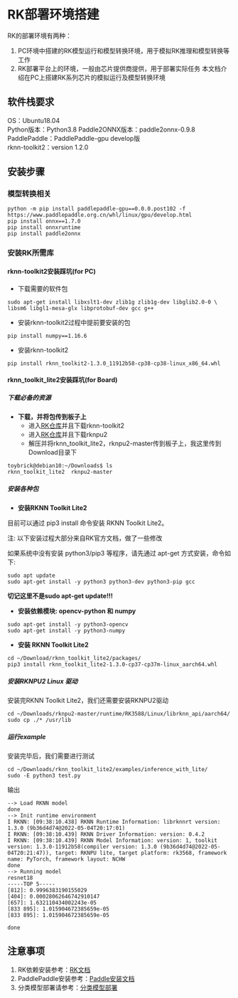# RK部署环境搭建
RK的部署环境有两种：
1. PC环境中搭建的RK模型运行和模型转换环境，用于模拟RK推理和模型转换等工作
2. RK部署平台上的环境，一般由芯片提供商提供，用于部署实际任务
本文档介绍在PC上搭建RK系列芯片的模拟运行及模型转换环境

## 软件栈要求
OS：Ubuntu18.04  
Python版本：Python3.8
Paddle2ONNX版本：paddle2onnx-0.9.8
PaddlePaddle：PaddlePaddle-gpu develop版  
rknn-toolkit2：version 1.2.0  
## 安装步骤
### 模型转换相关
```
python -m pip install paddlepaddle-gpu==0.0.0.post102 -f https://www.paddlepaddle.org.cn/whl/linux/gpu/develop.html
pip install onnx==1.7.0
pip install onnxruntime
pip install paddle2onnx
```

### 安装RK所需库
#### rknn-toolkit2安装踩坑(for PC)

- 下载需要的软件包

```text
sudo apt-get install libxslt1-dev zlib1g zlib1g-dev libglib2.0-0 \
libsm6 libgl1-mesa-glx libprotobuf-dev gcc g++
```
- 安装rknn-toolkit2过程中提前要安装的包

```text
pip install numpy==1.16.6
```
- 安装rknn-toolkit2

```text
pip install rknn_toolkit2-1.3.0_11912b58-cp38-cp38-linux_x86_64.whl
```

#### rknn_toolkit_lite2安装踩坑(for Board)

##### 下载必备的资源

- **下载，并将包传到板子上**
    - 进入[RK仓库](https://github.com/rockchip-linux/rknn-toolkit2)并且下载rknn-toolkit2
    - 进入[RK仓库](https://github.com/rockchip-linux/rknpu2)并且下载rknpu2
    - 解压并将rknn_toolkit_lite2，rknpu2-master传到板子上，我这里传到Download目录下

```text
toybrick@debian10:~/Downloads$ ls
rknn_toolkit_lite2  rknpu2-master
```

##### 安装各种包

- **安装RKNN Toolkit Lite2**

目前可以通过 pip3 install 命令安装 RKNN Toolkit Lite2。

注: 以下安装过程大部分来自RK官方文档，做了一些修改

如果系统中没有安装 python3/pip3 等程序，请先通过 apt-get 方式安装，命令如下:

```text
sudo apt update
sudo apt-get install -y python3 python3-dev python3-pip gcc
```
  **切记这里不是sudo apt-get update!!!**
- **安装依赖模块: opencv-python 和 numpy**

```text
sudo apt-get install -y python3-opencv 
sudo apt-get install -y python3-numpy
```
- **安装 RKNN Toolkit Lite2**

```text
cd ~/Download/rknn_toolkit_lite2/packages/
pip3 install rknn_toolkit_lite2-1.3.0-cp37-cp37m-linux_aarch64.whl
```

##### 安装RKNPU2 Linux 驱动

安装完RKNN Toolkit Lite2，我们还需要安装RKNPU2驱动

```text
cd ~/Downloads/rknpu2-master/runtime/RK3588/Linux/librknn_api/aarch64/
sudo cp ./* /usr/lib

```

##### 运行example

安装完毕后，我们需要进行测试

```text
cd ~/Downloads/rknn_toolkit_lite2/examples/inference_with_lite/
sudo -E python3 test.py
```

输出

```text
--> Load RKNN model
done
--> Init runtime environment
I RKNN: [09:38:10.438] RKNN Runtime Information: librknnrt version: 1.3.0 (9b36d4d74@2022-05-04T20:17:01)
I RKNN: [09:38:10.439] RKNN Driver Information: version: 0.4.2
I RKNN: [09:38:10.439] RKNN Model Information: version: 1, toolkit version: 1.3.0-11912b58(compiler version: 1.3.0 (9b36d4d74@2022-05-04T20:21:47)), target: RKNPU lite, target platform: rk3568, framework name: PyTorch, framework layout: NCHW
done
--> Running model
resnet18
-----TOP 5-----
[812]: 0.9996383190155029
[404]: 0.00028062646742910147
[657]: 1.632110434002243e-05
[833 895]: 1.015904672385659e-05
[833 895]: 1.015904672385659e-05

done
```
## 注意事项
1. RK依赖安装参考：[RK文档](https://github.com/rockchip-linux/rknn-toolkit2/blob/master/doc/Rockchip_Quick_Start_RKNN_Toolkit2_CN-1.2.0.pdf)  
2. PaddlePaddle安装参考：[Paddle安装文档](https://www.paddlepaddle.org.cn/install/quick?docurl=/documentation/docs/zh/develop/install/pip/linux-pip.html)  
3. 分类模型部署请参考：[分类模型部署](./classification/README.md)
